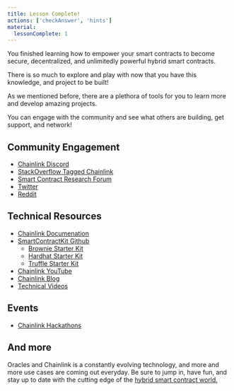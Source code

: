 ```yaml
---
title: Lesson Complete!
actions: ['checkAnswer', 'hints']
material:
  lessonComplete: 1
---
```


You finished learning how to empower your smart contracts to become secure, decentralized, and unlimitedly powerful hybrid smart contracts. 

There is so much to explore and play with now that you have this knowledge, and project to be built!

As we mentioned before, there are a plethora of tools for you to learn more and develop amazing projects. 

You can engage with the community and see what others are building, get support, and network!
## Community Engagement
- [Chainlink Discord](https://discord.gg/2YHSAey)
- [StackOverflow Tagged Chainlink](https://stackoverflow.com/questions/tagged/chainlink)
- [Smart Contract Research Forum](https://www.smartcontractresearch.org/)
- [Twitter](https://mobile.twitter.com/chainlink)
- [Reddit](https://www.reddit.com/r/Chainlink/)

## Technical Resources
- [Chainlink Documenation](https://docs.chain.link/)
- [SmartContractKit Github](https://github.com/smartcontractkit)
  - [Brownie Starter Kit](https://github.com/smartcontractkit/chainlink-mix)
  - [Hardhat Starter Kit](https://github.com/smartcontractkit/hardhat-starter-kit)
  - [Truffle Starter Kit](https://github.com/smartcontractkit/truffle-starter-kit)
- [Chainlink YouTube](https://www.youtube.com/channel/UCnjkrlqaWEBSnKZQ71gdyFA)
- [Chainlink Blog](https://blog.chain.link/)
- [Technical Videos](https://www.youtube.com/channel/UCn-3f8tw_E1jZvhuHatROwA)


## Events

- [Chainlink Hackathons](https://chain.link/hackathon)

## And more

Oracles and Chainlink is a constantly evolving technology, and more and more use cases are coming out everyday. Be sure to jump in, have fun, and stay up to date with the cutting edge of the [hybrid smart contract world.](https://docs.chain.link/docs/developer-communications/)
